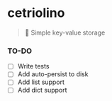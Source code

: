 # cetriolino
> 🥒 Simple key-value storage

### TO-DO

- [ ] Write tests
- [ ] Add auto-persist to disk
- [ ] Add list support
- [ ] Add dict support
